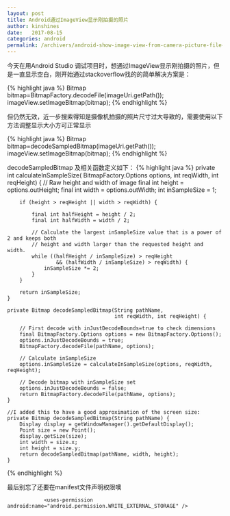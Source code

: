 ```yaml
---
layout: post
title: Android通过ImageView显示刚拍摄的照片
author: kinshines
date:   2017-08-15
categories: android
permalink: /archivers/android-show-image-view-from-camera-picture-file-path
---
```


今天在用Android Studio 调试项目时，想通过ImageView显示刚拍摄的照片，但是一直显示空白，刚开始通过stackoverflow找的的简单解决方案是：

{% highlight java %}
        Bitmap bitmap=BitmapFactory.decodeFile(imageUri.getPath());
        imageView.setImageBitmap(bitmap);
{% endhighlight %}

但仍然无效，近一步搜索得知是摄像机拍摄的照片尺寸过大导致的，需要使用以下方法调整显示大小方可正常显示

{% highlight java %}
        Bitmap bitmap=decodeSampledBitmap(imageUri.getPath());
        imageView.setImageBitmap(bitmap);
{% endhighlight %}

decodeSampledBitmap 及相关函数定义如下：
{% highlight java %}
    private int calculateInSampleSize(
            BitmapFactory.Options options, int reqWidth, int reqHeight) {
        // Raw height and width of image
        final int height = options.outHeight;
        final int width = options.outWidth;
        int inSampleSize = 1;

        if (height > reqHeight || width > reqWidth) {

            final int halfHeight = height / 2;
            final int halfWidth = width / 2;

            // Calculate the largest inSampleSize value that is a power of 2 and keeps both
            // height and width larger than the requested height and width.
            while ((halfHeight / inSampleSize) > reqHeight
                    && (halfWidth / inSampleSize) > reqWidth) {
                inSampleSize *= 2;
            }
        }

        return inSampleSize;
    }

    private Bitmap decodeSampledBitmap(String pathName,
                                       int reqWidth, int reqHeight) {

        // First decode with inJustDecodeBounds=true to check dimensions
        final BitmapFactory.Options options = new BitmapFactory.Options();
        options.inJustDecodeBounds = true;
        BitmapFactory.decodeFile(pathName, options);

        // Calculate inSampleSize
        options.inSampleSize = calculateInSampleSize(options, reqWidth, reqHeight);

        // Decode bitmap with inSampleSize set
        options.inJustDecodeBounds = false;
        return BitmapFactory.decodeFile(pathName, options);
    }

    //I added this to have a good approximation of the screen size:
    private Bitmap decodeSampledBitmap(String pathName) {
        Display display = getWindowManager().getDefaultDisplay();
        Point size = new Point();
        display.getSize(size);
        int width = size.x;
        int height = size.y;
        return decodeSampledBitmap(pathName, width, height);
    }
{% endhighlight %}


最后别忘了还要在manifest文件声明权限噢

                <uses-permission android:name="android.permission.WRITE_EXTERNAL_STORAGE" />
